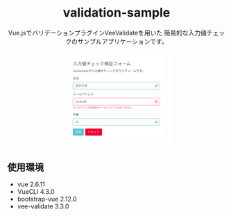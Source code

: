 <div align="center">
    <h1>validation-sample</h1>
    <p>
        Vue.jsでバリデーションプラグインVeeValidateを用いた
        簡易的な入力値チェックのサンプルアプリケーションです。<br>
    </p>
<img height="50%" width="50%" src="/public/readme_img.png">
</div>
<h2>使用環境</h2>
<ul>
    <li>vue 2.6.11</li>
    <li>VueCLI 4.3.0</li>
    <li>bootstrap-vue 2.12.0</li>
    <li>vee-validate 3.3.0</li>
</ul>

